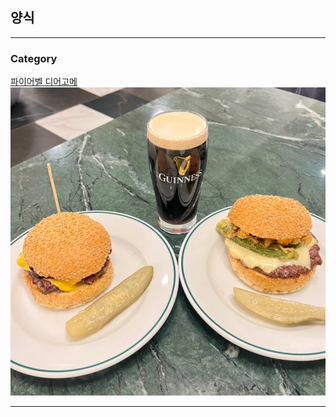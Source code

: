 ## 양식

---

### Category

[파이어벨 디어고메](./firebell/firebell.md)
<img src="./firebell/img/food.jpeg?raw=true"/>


---
